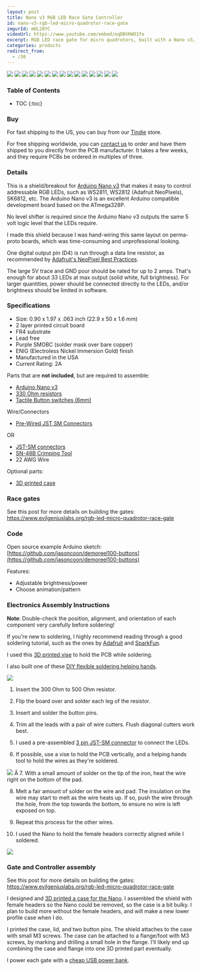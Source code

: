 ```yaml
---
layout: post
title: Nano v3 RGB LED Race Gate Controller
id: nano-v3-rgb-led-micro-quadrotor-race-gate
imgurId: mOL28YC
videoUrl: https://www.youtube.com/embed/oqDBVKWO1fo
excerpt: RGB LED race gate for micro quadrotors, built with a Nano v3, 120 NeoPixel strip, PEX pipe, and FastLED.
categories: products
redirect_from:
  - /30
---
```


<div class="row">
  <a href="https://i.imgur.com/LP60W0A" target="_blank"><img src="https://i.imgur.com/LP60W0A.jpg" class="col-sm-4 col-xs-12" /></a>
  <a href="https://i.imgur.com/KDue2cs.gif" target="_blank"><img src="https://i.imgur.com/KDue2cs.gif" class="col-sm-4 col-xs-12" /></a>
  <a href="https://i.imgur.com/mOL28YC" target="_blank"><img src="https://i.imgur.com/mOL28YC.gif" class="col-sm-4 col-xs-12" /></a>
  <a href="https://i.imgur.com/VLQ5fCV" target="_blank"><img src="https://i.imgur.com/VLQ5fCV.gif" class="col-sm-4 col-xs-12" /></a>
  <a href="https://i.imgur.com/WNybN7b.mp4" target="_blank"><img src="https://i.imgur.com/V9kHfCS.gif" class="col-sm-4 col-xs-12" /></a>
  <a href="https://i.imgur.com/M060Hxu.jpg" target="_blank"><img src="https://i.imgur.com/M060Hxu.jpg" class="col-sm-4 col-xs-12" /></a>
  <a href="https://i.imgur.com/HSkjbnz.jpg" target="_blank"><img src="https://i.imgur.com/HSkjbnz.jpg" class="col-sm-4 col-xs-12" /></a>
  <a href="https://i.imgur.com/sMUO99b.jpg" target="_blank"><img src="https://i.imgur.com/sMUO99b.jpg" class="col-sm-4 col-xs-12" /></a>
  <a href="https://i.imgur.com/JWSIr2c.jpg" target="_blank"><img src="https://i.imgur.com/JWSIr2c.jpg" class="col-sm-4 col-xs-12" /></a>
  <a href="https://i.imgur.com/9aP8yPQ.jpg" target="_blank"><img src="https://i.imgur.com/9aP8yPQ.jpg" class="col-sm-4 col-xs-12" /></a>
  <a href="https://i.imgur.com/2x4a5ya.jpg" target="_blank"><img src="https://i.imgur.com/2x4a5ya.jpg" class="col-sm-4 col-xs-12" /></a>
  <a href="https://i.imgur.com/FZ5uncT.jpg" target="_blank"><img src="https://i.imgur.com/FZ5uncT.jpg" class="col-sm-4 col-xs-12" /></a>
  <a href="https://i.imgur.com/3SkGjEZ.jpg" target="_blank"><img src="https://i.imgur.com/3SkGjEZ.jpg" class="col-sm-4 col-xs-12" /></a>
  <a href="https://i.imgur.com/XNo0xSk.jpg" target="_blank"><img src="https://i.imgur.com/XNo0xSk.jpg" class="col-sm-4 col-xs-12" /></a>
  <a href="https://i.imgur.com/udk0QyR.jpg" target="_blank"><img src="https://i.imgur.com/udk0QyR.jpg" class="col-sm-4 col-xs-12" /></a>
</div>

<h3>Table of Contents</h3>

* TOC
{:toc}

### Buy

For fast shipping to the US, you can buy from our [Tindie](https://www.tindie.com/products/jasoncoon/nano-rgb-led-race-gate-controller/) store.

For free shipping worldwide, you can [contact us](/contact) to order and have them shipped to you directly from the PCB manufacturer.  It takes a few weeks, and they require PCBs be ordered in multiples of three.

### Details

This is a shield/breakout for [Arduino Nano v3](https://amzn.to/2YRa1lP) that makes it easy to control addressable RGB LEDs, such as WS2811, WS2812 (Adafruit NeoPixels), SK6812, etc. The Arduino Nano v3 is an excellent Arduino compatible development board based on the ATmega328P.

No level shifter is required since the Arduino Nano v3 outputs the same 5 volt logic level that the LEDs require.

I made this shield because I was hand-wiring this same layout on perma-proto boards, which was time-consuming and unprofessional looking.

One digital output pin (D4) is run through a data line resistor, as recommended by [Adafruit's NeoPixel Best Practices](https://learn.adafruit.com/adafruit-neopixel-uberguide/best-practices).

The large 5V trace and GND pour should be rated for up to 2 amps.  That's enough for about 33 LEDs at max output (solid white, full brightness).  For larger quantities, power should be connected directly to the LEDs, and/or brightness should be limited in software.

### Specifications

- Size: 0.90 x 1.97 x .063 inch (22.9 x 50 x 1.6 mm)
- 2 layer printed circuit board
- FR4 substrate
- Lead free
- Purple SMOBC (solder mask over bare copper)
- ENIG (Electroless Nickel Immersion Gold) finish
- Manufactured in the USA
- Current Rating: 2A

Parts that are **not included**, but are required to assemble:

- [Arduino Nano v3](https://amzn.to/2YRa1lP)
- [330 Ohm resistors](https://www.adafruit.com/product/2781)
- [Tactile Button switches (6mm)](https://www.adafruit.com/product/367)

Wire/Connectors

- [Pre-Wired JST SM Connectors](https://amzn.to/2P6qYEN)

OR

- [JST-SM connectors](https://amzn.to/2P7cvJ1)
- [SN-48B Crimping Tool](https://amzn.to/2P6YpHh)
- 22 AWG Wire

Optional parts:

- [3D printed case](https://www.thingiverse.com/thing:3200653)

### Race gates

See this post for more details on building the gates: https://www.evilgeniuslabs.org/rgb-led-micro-quadrotor-race-gate

### Code

Open source example Arduino sketch: [https://github.com/jasoncoon/demoreel100-buttons](https://github.com/jasoncoon/demoreel100-buttons)

Features:

* Adjustable brightness/power
* Choose animation/pattern

### Electronics Assembly Instructions

**Note**: Double-check the position, alignment, and orientation of each component very carefully before soldering!

If you're new to soldering, I highly recommend reading through a good soldering tutorial, such as the ones by [Adafruit](https://learn.adafruit.com/adafruit-guide-excellent-soldering) and [SparkFun](https://learn.sparkfun.com/tutorials/how-to-solder-through-hole-soldering).

I used this [3D printed vise](https://www.thingiverse.com/thing:2801942) to hold the PCB while soldering.

I also built one of these [DIY flexible soldering helping hands](http://www.instructables.com/id/DIY-Flexible-Soldering-Helping-Hand/).

<img src="https://i.imgur.com/HkRdXLb.jpg" class="img-responsive" />

1. Insert the 300 Ohm to 500 Ohm resistor.

2. Flip the board over and solder each leg of the resistor.

3. Insert and solder the button pins.

4. Trim all the leads with a pair of wire cutters.  Flush diagonal cutters work best.

5. I used a pre-assembled [3 pin JST-SM connector](https://amzn.to/2CWBL1G) to connect the LEDs.

6. If possible, use a vise to hold the PCB vertically, and a helping hands tool to hold the wires as they're soldered.
<img src="https://i.imgur.com/26X166P.jpg" class="img-responsive" />
Â
7. With a small amount of solder on the tip of the iron, heat the wire right on the bottom of the pad.

8. Melt a fair amount of solder on the wire and pad.  The insulation on the wire may start to melt as the wire heats up.  If so, push the wire through the hole, from the top towards the bottom, to ensure no wire is left exposed on top.

9. Repeat this process for the other wires.

10. I used the Nano to hold the female headers correctly aligned while I soldered.
<img src="https://i.imgur.com/A0Yvsf7.jpg" class="img-responsive" />

### Gate and Controller assembly

See this post for more details on building the gates: https://www.evilgeniuslabs.org/rgb-led-micro-quadrotor-race-gate

I designed and [3D printed a case for the Nano](https://www.thingiverse.com/thing:3200653).  I assembled the shield with female headers so the Nano could be removed, so the case is a bit bulky.  I plan to build more without the female headers, and will make a new lower profile case when I do.

I printed the case, lid, and two button pins.  The shield attaches to the case with small M3 screws.  The case can be attached to a flange/foot with M3 screws, by marking and drilling a small hole in the flange.  I'll likely end up combining the case and flange into one 3D printed part eventually.

I power each gate with a [cheap USB power bank](https://www.microcenter.com/product/488479/2600mah-power-bank---white).
